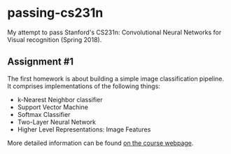 # passing-cs231n
My attempt to pass Stanford's CS231n: Convolutional Neural Networks for Visual recognition (Spring 2018).

## Assignment #1

The first homework is about building a simple image classification pipeline. It comprises implementations of the following things:

* k-Nearest Neighbor classifier
* Support Vector Machine
* Softmax Classifier
* Two-Layer Neural Network
* Higher Level Representations: Image Features

More detailed information can be found [on the course webpage](http://cs231n.github.io/).

